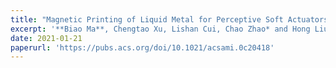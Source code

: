 ```yaml
---
title: "Magnetic Printing of Liquid Metal for Perceptive Soft Actuators with Embodied Intelligence"
excerpt: '**Biao Ma**, Chengtao Xu, Lishan Cui, Chao Zhao* and Hong Liu* . **ACS Appl. Mater. Inter.**, 2021, 13, 4, 5574-5582.'
date: 2021-01-21
paperurl: 'https://pubs.acs.org/doi/10.1021/acsami.0c20418'
---
```

